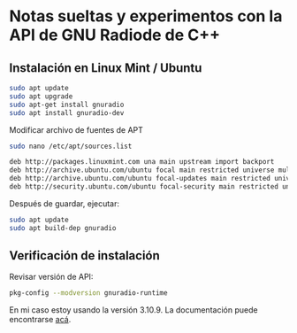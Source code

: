 # Notas sueltas y experimentos con la API de GNU Radiode de C++

## Instalación en Linux Mint / Ubuntu

```Bash
sudo apt update
sudo apt upgrade
sudo apt-get install gnuradio
sudo apt install gnuradio-dev
```
Modificar archivo de fuentes de APT
```Bash
sudo nano /etc/apt/sources.list
```
```Bash
deb http://packages.linuxmint.com una main upstream import backport 
deb http://archive.ubuntu.com/ubuntu focal main restricted universe multiverse
deb http://archive.ubuntu.com/ubuntu focal-updates main restricted universe multiverse
deb http://security.ubuntu.com/ubuntu focal-security main restricted universe multiverse
```

Después de guardar, ejecutar:
```Bash
sudo apt update
sudo apt build-dep gnuradio
```

## Verificación de instalación

Revisar versión de API:
```bash
pkg-config --modversion gnuradio-runtime
```

En mi caso estoy usando la versión 3.10.9. La documentación puede encontrarse [acá](https://www.gnuradio.org/doc/doxygen/index.html).

